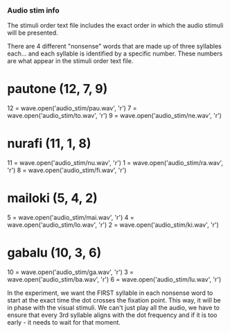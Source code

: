 ### Audio stim info
The stimuli order text file includes the exact order in which the audio stimuli will be presented.

There are 4 different "nonsense" words that are made up of three syllables each... and each syllable is identified by a specific number. These numbers are what appear in the stimuli order text file.

# pautone (12, 7, 9)
12 = wave.open('audio_stim/pau.wav', 'r')
7 = wave.open('audio_stim/to.wav', 'r')
9 = wave.open('audio_stim/ne.wav', 'r')
# nurafi (11, 1, 8)
11 = wave.open('audio_stim/nu.wav', 'r')
1 = wave.open('audio_stim/ra.wav', 'r')
8 = wave.open('audio_stim/fi.wav', 'r')
# mailoki (5, 4, 2)
5 = wave.open('audio_stim/mai.wav', 'r')
4 = wave.open('audio_stim/lo.wav', 'r')
2 = wave.open('audio_stim/ki.wav', 'r')
# gabalu (10, 3, 6)
10 = wave.open('audio_stim/ga.wav', 'r')
3 = wave.open('audio_stim/ba.wav', 'r')
6 = wave.open('audio_stim/lu.wav', 'r')

In the experiment, we want the FIRST syllable in each nonsense word to start at the exact time the dot crosses the fixation point. This way, it will be in phase with the visual stimuli. We can't just play all the audio, we have to ensure that every 3rd syllable aligns with the dot frequency and if it is too early - it needs to wait for that moment.
